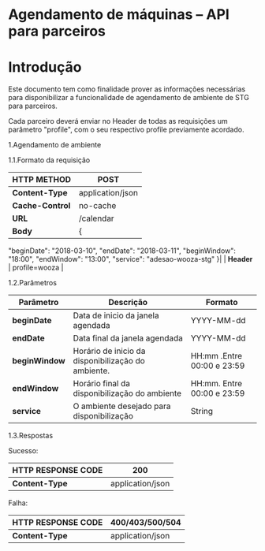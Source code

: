 


# Agendamento de máquinas – API para parceiros

# Introdução

Este documento tem como finalidade prover as informações necessárias para disponibilizar a funcionalidade de agendamento de ambiente de STG para parceiros.

Cada parceiro deverá enviar no Header de todas as requisições um parâmetro &quot;profile&quot;, com o seu respectivo profile previamente acordado.

1.Agendamento de ambiente

   1.1.Formato da requisição


| **HTTP METHOD** | **POST** |
| --- | --- |
| **Content-Type** | application/json |
| **Cache-Control** | no-cache |
| **URL** | /calendar |
| **Body** | {
  "beginDate": "2018-03-10",
   "endDate": "2018-03-11", 
  "beginWindow": "18:00",
  "endWindow": "13:00",
  "service": "adesao-wooza-stg"
}|
| **Header** | profile=wooza |

   1.2.Parâmetros

| **Parâmetro** | **Descrição** | **Formato** |
| --- | --- | --- |
| **beginDate** | Data de inicio da janela agendada | YYYY-MM-dd |
| **endDate** | Data final da janela agendada | YYYY-MM-dd |
| **beginWindow** | Horário de inicio da disponibilização do ambiente. | HH:mm .Entre 00:00 e 23:59 |
| **endWindow** | Horário final da disponibilização do ambiente | HH:mm.  Entre 00:00 e 23:59 |
| **service** | O ambiente desejado para disponibilização | String |


   1.3.Respostas


Sucesso:

| **HTTP RESPONSE CODE** | **200** |
| --- | --- |
| **Content-Type** | application/json |

Falha:

| **HTTP RESPONSE CODE** | **400/403/500/504** |
| --- | --- |
| **Content-Type** | application/json |

